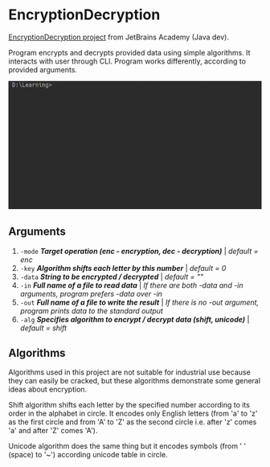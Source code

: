 # EncryptionDecryption
[EncryptionDecryption project](https://hyperskill.org/projects/46?track=1) from JetBrains Academy (Java dev).

Program encrypts and decrypts provided data using simple algorithms.
It interacts with user through CLI.
Program works differently, according to provided arguments.

![](demonstration.gif)

## Arguments
1. `-mode` ***Target operation (enc - encryption, dec - decryption)*** | _default = enc_
2. `-key` ***Algorithm shifts each letter by this number*** | _default = 0_
3. `-data` ***String to be encrypted / decrypted*** | _default = ""_
4. `-in` ***Full name of a file to read data*** | _If there are both -data and -in arguments, program prefers -data over -in_
5. `-out` ***Full name of a file to write the result*** | _If there is no -out argument, program prints data to the standard output_
6. `-alg` ***Specifies algorithm to encrypt / decrypt data (shift, unicode)*** | _default = shift_

## Algorithms
Algorithms used in this project are not suitable for industrial use because they can easily be cracked, but these algorithms demonstrate some general ideas about encryption.

Shift algorithm shifts each letter by the specified number according to its order in the alphabet in circle.
It encodes only English letters (from 'a' to 'z' as the first circle and from 'A' to 'Z' as the second circle i.e. after 'z' comes 'a' and after 'Z' comes 'A').

Unicode algorithm does the same thing but it encodes symbols (from ' ' (space) to '~') according unicode table in circle.
